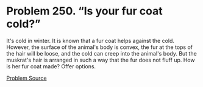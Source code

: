 # Problem 250. “Is your fur coat cold?”

It's cold in winter. It is known that a fur coat helps against the cold. However, the surface of the animal's body is convex, the fur at the tops of the hair will be loose, and the cold can creep into the animal's body. But the muskrat's hair is arranged in such a way that the fur does not fluff up. How is her fur coat made? Offer options.

[Problem Source](https://www.trizland.ru/tasks/1594/)